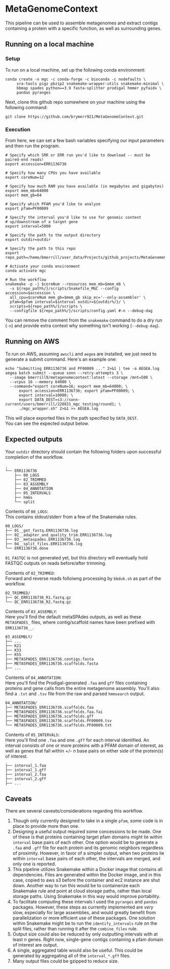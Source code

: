 # MetaGenomeContext
This pipeline can be used to assemble metagenomes and extract contigs containing a protein with a specific function, as well as surrounding genes.

## Running on a local machine

### Setup
To run on a local machine, set up the following conda environment:
```
conda create -n mgc -c conda-forge -c bioconda -c nodefaults \
     sra-tools pigz pbzip2 snakemake-wrapper-utils snakemake-minimal \
     bbmap spades python==3.9 fasta-splitter prodigal hmmer pyfaidx \
     pandas pyranges
```

Next, clone this github repo somewhere on your machine using the following command:  
```
git clone https://github.com/brymerr921/MetaGenomeContext.git
```

### Execution
From here, we can set a few bash variables specifying our input parameters and then run the program.  
```
# Specify which SRR or ERR run you'd like to download -- must be paired-end reads!
export accession=ERR1136736

# Specify how many CPUs you have available
export coreNum=12

# Specify how much RAM you have available (in megabytes and gigabytes)
export mem_mb=64000
export mem_gb=64

# Specify which PFAM you'd like to analyze
export pfam=PF00009

# Specify the interval you'd like to use for genomic context 
# up/downstream of a target gene
export interval=5000

# Specify the path to the output directory
export outdir=outdir

# Specify the path to this repo
export repo_path=/home/bmerrill/user_data/Projects/github_projects/MetaGenomeContext

# Activate your conda environment
conda activate mgc 

# Run the workflow
snakemake -p -j $coreNum --resources mem_mb=$mem_mb \
  -s ${repo_path%/}/scripts/Snakefile_MGC --config accession=$accession \
  all_cpu=$coreNum mem_gb=$mem_gb skip_ec='--only-assembler' \
  pfam=$pfam interval=$interval outdir=${outdir%/}/ \
  scripts=${repo_path%/}/scripts \
  --configfile ${repo_path%/}/scripts/config.yaml #-n --debug-dag
```
You can remove the comment from the `snakemake` command to do a dry run (`-n`) and provide extra context why something isn't working (`--debug-dag`).  
  
  
## Running on AWS
To run on AWS, assuming `awscli` and `aegea` are installed, we just need to generate a submit command. Here's an example one:  
```
echo "Submitting ERR1136736 and PF00009 ..." 2>&1 | tee -a AEGEA.log
aegea batch submit --queue sonn --retry-attempts 3 \
  --image bmerrill9/metagenomecontext:latest --storage /mnt=500 \
  --vcpus 16 --memory 64000 \
  --command="export coreNum=16; export mem_mb=64000; \
      export accession=ERR1136736; export pfam=PF00009; \
      export interval=10000; \
      export DATA_DEST=s3://sonn-current/users/bmerrill/220831_mgc_testing/round1; \
      ./mgc_wrapper.sh" 2>&1 >> AEGEA.log
```
This will place exported files in the path specified by `DATA_DEST`.  
You can see the expected output below.  
  
## Expected outputs
Your `outdir` directory should contain the following folders upon successful completion of the workflow.  
```
.
└── ERR1136736
    ├── 00_LOGS
    ├── 02_TRIMMED
    ├── 03_ASSEMBLY
    ├── 04_ANNOTATION
    ├── 05_INTERVALS
    ├── hmms
    └── split
```

Contents of `00_LOGS`:  
This contains stdout/stderr from a few of the Snakemake rules.  
```
00_LOGS/
├── 01__get_fastq.ERR1136736.log
├── 02__adapter_and_quality_trim.ERR1136736.log
├── 03__metaspades.ERR1136736.log
├── 04__split_files.ERR1136736.log
└── ERR1136736.done
```

`01_FASTQC` is not generated yet, but this directory will eventually hold FASTQC outputs on reads before/after trimming.  

Contents of `02_TRIMMED`:  
Forward and reverse reads folloiwng processing by `bbduk.sh` as part of the workflow.  
```
02_TRIMMED/
├── QC_ERR1136736_R1.fastq.gz
└── QC_ERR1136736_R2.fastq.gz
```

Contents of `03_ASSEMBLY`:  
Here you'll find the default metaSPAdes outputs, as well as these `METASPADES_` files, where contig/scaffold names have been prefixed with `ERR1136736__`.
```
03_ASSEMBLY/
├── ...
├── K21
├── K33
├── K55
├── METASPADES_ERR1136736.contigs.fasta
├── METASPADES_ERR1136736.scaffolds.fasta
├── ...
```

Contents of `04_ANNOTATION`:  
Here you'll find the Prodigal-generated `.faa` and `gff` files containing proteins and gene calls from the entire metagenome assembly. You'll also find a `.txt` and `.tsv` file from the raw and parsed `hmmsearch` output.  
```
04_ANNOTATION/
├── METASPADES_ERR1136736.scaffolds.faa
├── METASPADES_ERR1136736.scaffolds.faa.fai
├── METASPADES_ERR1136736.scaffolds.gff
├── METASPADES_ERR1136736.scaffolds.PF00009.tsv
└── METASPADES_ERR1136736.scaffolds.PF00009.txt
```

Contents of `05_INTERVALS`:  
Here you'll find one `.faa` and one `.gff` for each interval identified. An interval consists of one or more proteins with a PFAM domain of interest, as well as genes that fall within +/- *n* base pairs on either side of the protein(s) of interest.  
```
├── interval_1.faa
├── interval_1.gff
├── interval_2.faa
├── interval_2.gff
├── ...
```

## Caveats
There are several caveats/considerations regarding this workflow.  
  1. Though only currently designed to take in a single `pfam`, some code is in place to provide more than one.  
  2. Designing a useful output required some concessions to be made. One of these is that proteins containing target pfam domains might lie within `interval` base pairs of each other. One option would be to generate a `.faa` and `.gff` file for each protein and its genomic neighbors regardless of proximity. However, in favor of a simpler output, when two proteins lie within `interval` base pairs of each other, the intervals are merged, and only one is reported.  
  3. This pipeline utilizes Snakemake within a Docker image that contains all dependencies. Files are generated within the Docker image, and in this case, copied to aws s3 before the container and ec2 instance are shut down. Another way to run this would be to containerize each Snakemake rule and point at cloud storage paths, rather than local storage paths. Using Snakemake in this way would improve portability.  
  4. To facilitate computing these intervals I used the `pyranges` and `pandas` packages. However, these steps as currently implemented are *very* slow, especially for large assemblies, and would greatly benefit from parallelization or more efficient use of these packages. One solution within Snakemake might be to run the `identify_intervals` rule on the split files, rather than running it after the `combine_files` rule.  
  5. Output size could also be reduced by only outputting intervals with at least *n* genes. Right now, single-gene contigs containing a pfam domain of interest are output.  
  6. A single, aggregated table would also be useful. This could be generated by aggregating all of the `interval_*.gff` files.  
  7. Many output files could be gzipped to reduce size.  
